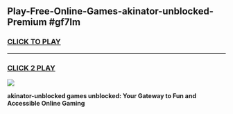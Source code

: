 
## Play-Free-Online-Games-akinator-unblocked-Premium #gf7lm
<h3>
<a href="https://premium.freeplayer.one?title=akinator-unblocked&ref=8M">CLICK TO PLAY</a></h3>
<hr>

<h3>
<a href="https://premium.freeplayer.one?title=akinator-unblocked&ref=8M">CLICK 2 PLAY</a>
  
</h3>

<a href="https://premium.freeplayer.one?title=akinator-unblocked&ref=8M"><img src="https://clearcache.store/games.png"></a>


**akinator-unblocked games unblocked: Your Gateway to Fun and Accessible Online Gaming**
